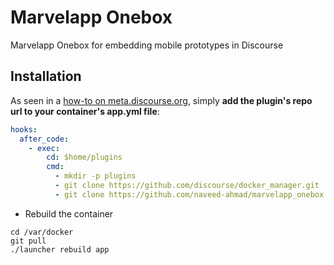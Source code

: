 # Marvelapp Onebox
Marvelapp Onebox for embedding mobile prototypes in Discourse



## Installation

As seen in a [how-to on meta.discourse.org](https://meta.discourse.org/t/advanced-troubleshooting-with-docker/15927#Example:%20Install%20a%20plugin), simply **add the plugin's repo url to your container's app.yml file**:

```yml
hooks:
  after_code:
    - exec:
        cd: $home/plugins
        cmd:
          - mkdir -p plugins
          - git clone https://github.com/discourse/docker_manager.git
          - git clone https://github.com/naveed-ahmad/marvelapp_onebox.git
```
* Rebuild the container

```
cd /var/docker
git pull
./launcher rebuild app
```

